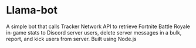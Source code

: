 # Llama-bot
A simple bot that calls Tracker Network API to retrieve Fortnite Battle Royale in-game stats to Discord server users, delete server messages in a bulk, report, and kick users from server. Built using Node.js
